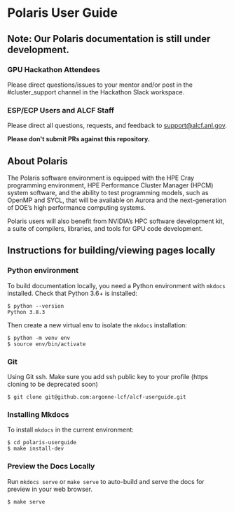# Polaris User Guide

## Note: Our Polaris documentation is still under development. 

### GPU Hackathon Attendees ###
Please direct questions/issues to your mentor and/or post in the #cluster_support channel in the Hackathon Slack workspace.

### ESP/ECP Users and ALCF Staff ###
Please direct all questions, requests, and feedback to [support@alcf.anl.gov](support@alcf.anl.gov). 

**Please don't submit PRs against this repository.**

## About Polaris
The Polaris software environment is equipped with the HPE Cray programming environment, HPE Performance Cluster Manager (HPCM) system software, and the ability to test programming models, such as OpenMP and SYCL, that will be available on Aurora and the next-generation of DOE’s high performance computing systems. 

Polaris users will also benefit from NVIDIA’s HPC software development kit, a suite of compilers, libraries, and tools for GPU code development. 

## Instructions for building/viewing pages locally 

### Python environment

To build documentation locally, you need a Python environment with `mkdocs` installed. Check that Python 3.6+ is installed:

```
$ python --version
Python 3.8.3
```

Then create a new virtual env to isolate the `mkdocs` installation:
```
$ python -m venv env
$ source env/bin/activate
```

### Git

Using Git ssh. Make sure you add ssh public key to your profile (https cloning to be deprecated soon)
```
$ git clone git@github.com:argonne-lcf/alcf-userguide.git
```

### Installing Mkdocs

To install `mkdocs` in the current environment: 

```
$ cd polaris-userguide
$ make install-dev
```

### Preview the Docs Locally

Run `mkdocs serve` or `make serve` to auto-build and serve the docs for preview in your web browser.
```
$ make serve
```



